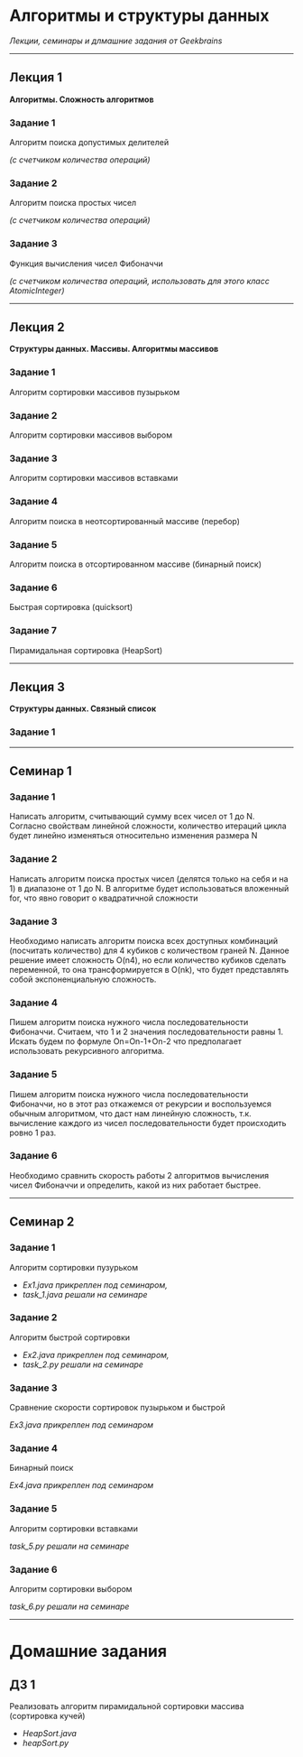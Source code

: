 # Алгоритмы и структуры данных

*Лекции, семинары и длмашние задания от Geekbrains*
____

## Лекция 1

**Алгоритмы. Сложность алгоритмов**

### Задание 1

Алгоритм поиска допустимых делителей

*(с счетчиком количества операций)*

### Задание 2 

Алгоритм поиска простых чисел

*(с счетчиком количества операций)*

### Задание 3

Функция вычисления чисел Фибоначчи

*(с счетчиком количества операций, использовать для этого класс AtomicInteger)*
___

## Лекция 2

**Структуры данных. Массивы. Алгоритмы массивов**

### Задание 1

Алгоритм сортировки массивов пузырьком

### Задание 2

Алгоритм сортировки массивов выбором

### Задание 3

Алгоритм сортировки массивов вставками

### Задание 4

Алгоритм поиска в неотсортированный массиве (перебор)

### Задание 5

Алгоритм поиска в отсортированном массиве (бинарный поиск)

### Задание 6

Быстрая сортировка (quicksort)

### Задание 7

Пирамидальная сортировка (HeapSort)
___

## Лекция 3

**Структуры данных. Связный список**

### Задание 1


____

## Семинар 1

### Задание 1

Написать алгоритм, считывающий сумму всех чисел от 1 до N. Согласно свойствам линейной сложности, количество итераций цикла будет линейно изменяться относительно изменения размера N

### Задание 2

Написать алгоритм поиска простых чисел (делятся только на себя и на 1) в диапазоне от 1 до N. В алгоритме будет использоваться вложенный for, что явно говорит о квадратичной сложности

### Задание 3

Необходимо написать алгоритм поиска всех доступных комбинаций (посчитать количество) для 4 кубиков с количеством граней N. Данное решение имеет сложность O(n4), но если количество кубиков сделать переменной, то она трансформируется в O(nk), что будет представлять собой экспоненциальную сложность.

### Задание 4

Пишем алгоритм поиска нужного числа последовательности Фибоначчи. Считаем, что 1 и 2 значения последовательности равны 1. Искать будем по формуле On=On-1+On-2 что предполагает использовать рекурсивного алгоритма. 

### Задание 5

Пишем алгоритм поиска нужного числа последовательности Фибоначчи, но в этот раз откажемся от рекурсии и воспользуемся обычным алгоритмом, что даст нам линейную сложность, т.к. вычисление каждого из чисел последовательности будет происходить ровно 1 раз.

### Задание 6

Необходимо сравнить скорость работы 2 алгоритмов вычисления чисел Фибоначчи и определить, какой из них работает быстрее.
____

## Семинар 2

### Задание 1

Алгоритм сортировки пузурьком 

* *Ex1.java прикреплен под семинаром,* 
* *task_1.java решали на семинаре*

### Задание 2

Алгоритм быстрой сортировки

* *Ex2.java прикреплен под семинаром,* 
* *task_2.py решали на семинаре*

### Задание 3

Сравнение скорости сортировок пузырьком и быстрой

*Ex3.java прикреплен под семинаром*

### Задание 4

Бинарный поиск

*Ex4.java прикреплен под семинаром*

### Задание 5

Алгоритм сортировки вставками

*task_5.py решали на семинаре*

### Задание 6

Алгоритм сортировки выбором

*task_6.py решали на семинаре*
___

# Домашние задания

## ДЗ 1

Реализовать алгоритм пирамидальной сортировки массива (сортировка кучей)

* *HeapSort.java*
* *heapSort.py*